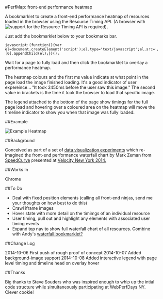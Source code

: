 #PerfMap: front-end performance heatmap

A bookmarklet to create a front-end performance heatmap of resources loaded in the browser using the Resource Timing API. (A browser with ![support for the Resource Timing API](http://caniuse.com/#feat=resource-timing) is required).

Just add the bookmarklet below to your bookmarks bar.

```
javascript:(function(){var el=document.createElement('script');el.type='text/javascript';el.src='//zeman.github.io/perfmap/perfmap.js';document.getElementsByTagName('body')[0].appendChild(el);})();
```
Wait for a page to fully load and then click the bookmarklet to overlay a performance heatmap.

The heatmap colours and the first ms value indicate at what point in the page load the image finished loading. It's a good indicator of user expereince... "It took 3450ms before the user saw this image." The second value in brackets is the time it took the browser to load that specific image.

The legend attached to the bottom of the page show timings for the full page load and hovering over a coloured area on the heatmap will move the timeline indicator to show you when that image was fully loaded. 

##Example

![Example Heatmap](http://zeman.github.io/perfmap/example.jpg)

##Background

Conceived as part of a set of [data visualization experiments](http://lab.speedcurve.com) which re-imagined the front-end performance waterfall chart by Mark Zeman from [SpeedCurve](http://speedcurve.com) presented at [Velocity New York 2014.](http://speedcurve.com/blog/velocity-a-better-waterfall-chart/)

##Works In

Chrome

##To Do

- Deal with fixed position elements (calling all front-end ninjas, send me your thoughts on how best to do this)
- Crawl iframe images
- Hover state with more detail on the timimgs of an individual resource
- User timing, pull out and highlight any elements with associated user timing events
- Expand top nav to show full waterfall chart of all resources. Combine with Andy's [waterfall bookmarklet?](https://github.com/andydavies/waterfall)

##Change Log

2014-10-06 First push of rough proof of concept
2014-10-07 Added background-image support
2014-10-08 Added interactive legend with page level timing and timeline head on overlay hover

##Thanks

Big thanks to Steve Souders who was inspired enough to whip up the intial code structure while simultaneously participating at WebPerfDays NY. Clever cookie!
